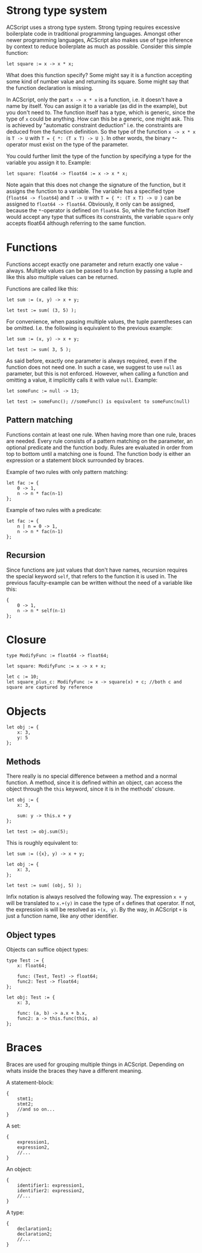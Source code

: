 # Strong type system
ACScript uses a strong type system.
Strong typing requires excessive boilerplate code in traditional programming languages.
Amongst other newer programming languages, ACScript also makes use of type inference by context to reduce boilerplate as much as possible.
Consider this simple function:
```
let square := x -> x * x;
```

What does this function specify?
Some might say it is a function accepting some kind of number value and returning its square.
Some might say that the function declaration is missing.

In ACScript, only the part `x -> x * x` is a function, i.e. it doesn't have a name by itself.
You can assign it to a variable (as did in the example), but you don't need to.
The function itself has a type, which is generic, since the type of `x` could be anything.
How can this be a generic, one might ask.
This is achieved by "automatic constraint deduction" i.e. the constraints are deduced from the function definition.
So the type of the function `x -> x * x` is `T -> U` with `T = { *: (T x T) -> U }`.
In other words, the binary `*`-operator must exist on the type of the parameter.

You could further limit the type of the function by specifying a type for the variable you assign it to.
Example:
```
let square: float64 -> float64 := x -> x * x;
```
Note again that this does not change the signature of the function, but it assigns the function to a variable.
The variable has a specified type (`float64 -> float64`) and `T -> U` with `T = { *: (T x T) -> U }` can be assigned to `float64 -> float64`.
Obviously, it only can be assigned, because the `*`-operator is defined on `float64`.
So, while the function itself would accept any type that suffices its constraints, the variable `square` only accepts float64 although referring to the same function.


# Functions
Functions accept exactly one parameter and return exactly one value - always.
Multiple values can be passed to a function by passing a tuple and like this also multiple values can be returned.

Functions are called like this:
```
let sum := (x, y) -> x + y;

let test := sum( (3, 5) );
```

For convenience, when passing multiple values, the tuple parentheses can be omitted.
I.e. the following is equivalent to the previous example:
```
let sum := (x, y) -> x + y;

let test := sum( 3, 5 );
```

As said before, exactly one parameter is always required, even if the function does not need one.
In such a case, we suggest to use `null` as parameter, but this is not enforced.
However, when calling a function and omitting a value, it implicitly calls it with value `null`.
Example:
```
let someFunc := null -> 13;

let test := someFunc(); //someFunc() is equivalent to someFunc(null)
```

## Pattern matching

Functions contain at least one rule.
When having more than one rule, braces are needed.
Every rule consists of a pattern matching on the parameter, an optional predicate and the function body.
Rules are evaluated in order from top to bottom until a matching one is found.
The function body is either an expression or a statement block surrounded by braces.

Example of two rules with only pattern matching:
```
let fac := {
    0 -> 1,
    n -> n * fac(n-1)
};
```

Example of two rules with a predicate:
```
let fac := {
    n | n = 0 -> 1,
    n -> n * fac(n-1)
};
```

## Recursion

Since functions are just values that don't have names, recursion requires the special keyword `self`, that refers to the function it is used in.
The previous faculty-example can be written without the need of a variable like this:
```
{
    0 -> 1,
    n -> n * self(n-1)
};
```



# Closure
```
type ModifyFunc := float64 -> float64;

let square: ModifyFunc := x -> x + x;

let c := 10;
let square_plus_c: ModifyFunc := x -> square(x) + c; //both c and square are captured by reference 
```


# Objects
```
let obj := {
    x: 3,
    y: 5
};
```

## Methods

There really is no special difference between a method and a normal function.
A method, since it is defined within an object, can access the object through the `this` keyword, since it is in the methods' closure.

```
let obj := {
    x: 3,
    
    sum: y -> this.x + y
};

let test := obj.sum(5);
```

This is roughly equivalent to:
```
let sum := ({x}, y) -> x + y;

let obj := {
    x: 3,
};

let test := sum( (obj, 5) );
```

Infix notation is always resolved the following way.
The expression `x + y` will be translated to `x.+(y)` in case the type of `x` defines that operator.
If not, the expression is will be resolved as `+(x, y)`.
By the way, in ACScript `+` is just a function name, like any other identifier.



## Object types

Objects can suffice object types:
```
type Test := {
    x: float64;
    
    func: (Test, Test) -> float64;
    func2: Test -> float64;
};

let obj: Test := {
    x: 3,
    
    func: (a, b) -> a.x + b.x,
    func2: a -> this.func(this, a)
};
```





# Braces

Braces are used for grouping multiple things in ACScript.
Depending on whats inside the braces they have a different meaning.

A statement-block:
```
{
    stmt1;
    stmt2;
    //and so on...
}
```

A set:
```
{
    expression1,
    expression2,
    //...
}
```

An object:
```
{
    identifier1: expression1,
    identifier2: expression2,
    //...
}
```

A type:
```
{
    declaration1;
    declaration2;
    //...
}
```